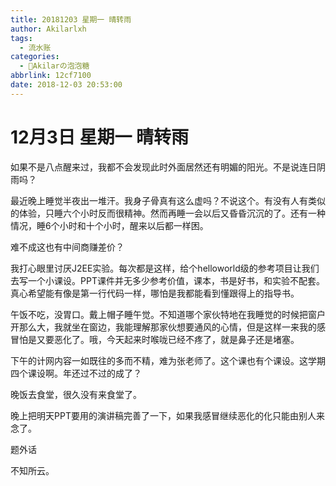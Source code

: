 ```yaml
---
title: 20181203 星期一 晴转雨
author: Akilarlxh
tags:
  - 流水账
categories:
  - 🍬Akilarの泡泡糖
abbrlink: 12cf7100
date: 2018-12-03 20:53:00
---
```

# 12月3日 星期一 晴转雨

如果不是八点醒来过，我都不会发现此时外面居然还有明媚的阳光。不是说连日阴雨吗？

最近晚上睡觉半夜出一堆汗。我身子骨真有这么虚吗？不说这个。有没有人有类似的体验，只睡六个小时反而很精神。然而再睡一会以后又昏昏沉沉的了。还有一种情况，睡6个小时和十个小时，醒来以后都一样困。

难不成这也有中间商赚差价？

我打心眼里讨厌J2EE实验。每次都是这样，给个helloworld级的参考项目让我们去写一个小课设。PPT课件并无多少参考价值，课本，书是好书，和实验不配套。真心希望能有像是第一行代码一样，哪怕是我都能看到懂跟得上的指导书。

午饭不吃，没胃口。戴上帽子睡午觉。不知道哪个家伙特地在我睡觉的时候把窗户开那么大，我就坐在窗边，我能理解那家伙想要通风的心情，但是这样一来我的感冒怕是又要恶化了。哦，今天起来时喉咙已经不疼了，就是鼻子还是堵塞。

下午的计网内容一如既往的多而不精，难为张老师了。这个课也有个课设。这学期四个课设啊。年还过不过的成了？

晚饭去食堂，很久没有来食堂了。

晚上把明天PPT要用的演讲稿完善了一下，如果我感冒继续恶化的化只能由别人来念了。

题外话

不知所云。